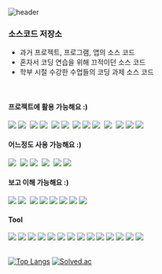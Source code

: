 ![header](https://capsule-render.vercel.app/api?type=waving&color=random&height=150&section=header&text=Jang%20Yeonji&fontSize=60&&fontColor=ffffff&desc=Back-End%20Developer&descAlignY=80&fontAlignY=40)

### 소스코드 저장소
- 과거 프로젝트, 프로그램, 앱의 소스 코드
- 혼자서 코딩 연습을 위해 끄적이던 소스 코드
- 학부 시절 수강한 수업들의 코딩 과제 소스 코드
<br/>

#### 프로젝트에 활용 가능해요 :)
<img src="https://img.shields.io/badge/Java-007396?style=flat-square&logo=Java&logoColor=white"/></a>
<img src="https://img.shields.io/badge/Python-3766AB?style=flat-square&logo=Python&logoColor=white"/></a>&nbsp;
<img src="https://img.shields.io/badge/MySQL-4479A1?style=flat-square&logo=MySQL&logoColor=white"/></a>
<img src="https://img.shields.io/badge/JavaScript-F7DF1E?style=flat-square&logo=JavaScript&logoColor=white"/></a>&nbsp;
<img src="https://img.shields.io/badge/HTML5-E34F26?style=flat-square&logo=HTML5&logoColor=white"/></a>
<img src="https://img.shields.io/badge/CSS3-1572B6?style=flat-square&logo=CSS3&logoColor=white"/></a>&nbsp;
<img src="https://img.shields.io/badge/Django-092E20?style=flat-square&logo=Django&logoColor=white"/></a>
<img src="https://img.shields.io/badge/Spring-6DB33F?style=flat-square&logo=Spring&logoColor=white"/></a>
<img src="https://img.shields.io/badge/Spring Boot-6DB33F?style=flat-square&logo=Spring Boot&logoColor=white"/></a>&nbsp;
<img src="https://img.shields.io/badge/Android Studio-3DDC84?style=flat-square&logo=Android Studio&logoColor=white"/></a>&nbsp;
<img src="https://img.shields.io/badge/Linux-FCC624?style=flat-square&logo=Linux&logoColor=white"/></a>
<img src="https://img.shields.io/badge/Git-181717?style=flat-square&logo=Git&logoColor=white"/></a>
<img src="https://img.shields.io/badge/GitHub-FF61F6?style=flat-square&logo=GitHub&logoColor=white"/></a>&nbsp;

#### 어느정도 사용 가능해요 :)
<img src="https://img.shields.io/badge/C-A8B9CC?style=flat-square&logo=C&logoColor=white"/></a>&nbsp;
<img src="https://img.shields.io/badge/Oracle-F80000?style=flat-square&logo=Oracle&logoColor=white"/></a>
<img src="https://img.shields.io/badge/MariaDB-003545?style=flat-square&logo=MariaDB&logoColor=white"/></a>&nbsp;
<img src="https://img.shields.io/badge/SQLite-003B57?style=flat-square&logo=SQLite&logoColor=white"/></a>&nbsp;
<img src="https://img.shields.io/badge/Adobe Photoshop-31A8FF?style=flat-square&logo=Adobe Photoshop&logoColor=white"/></a>
<img src="https://img.shields.io/badge/Adobe XD-FF61F6?style=flat-square&logo=Adobe XD&logoColor=white"/></a>

#### 보고 이해 가능해요 :)
<img src="https://img.shields.io/badge/Bootstrap-7952B3?style=flat-square&logo=Bootstrap&logoColor=white"/></a>
<img src="https://img.shields.io/badge/Thymeleaf-0A84FF?style=flat-square&logo=Thymeleaf&logoColor=white"/></a>&nbsp;
<img src="https://img.shields.io/badge/scikit learn-F7931E?style=flat-square&logo=scikit learn&logoColor=white"/></a>
<img src="https://img.shields.io/badge/R-276DC3?style=flat-square&logo=R&logoColor=white"/></a>
<img src="https://img.shields.io/badge/pandas-150458?style=flat-square&logo=pandas&logoColor=white"/></a>
<img src="https://img.shields.io/badge/NumPy-013243?style=flat-square&logo=NumPy&logoColor=white"/></a>
<img src="https://img.shields.io/badge/SciPy-8CAAE6?style=flat-square&logo=SciPy&logoColor=white"/></a>
<img src="https://img.shields.io/badge/OWASP-000000?style=flat-square&logo=OWASP&logoColor=white"/></a>

#### Tool
<img src="https://img.shields.io/badge/Eclipse IDE-2C2255?style=flat-square&logo=Eclipse IDE&logoColor=white"/></a>
<img src="https://img.shields.io/badge/PyCharm-000000?style=flat-square&logo=PyCharm&logoColor=white"/></a>
<img src="https://img.shields.io/badge/Jupyter-F37626?style=flat-square&logo=Jupyter&logoColor=white"/></a>
<img src="https://img.shields.io/badge/Anaconda-44A833?style=flat-square&logo=Anaconda&logoColor=white"/></a>
<img src="https://img.shields.io/badge/Visual Studio-5C2D91?style=flat-square&logo=Visual Studio&logoColor=white"/></a>
<img src="https://img.shields.io/badge/Visual Studio Code-007ACC?style=flat-square&logo=Visual Studio Code&logoColor=white"/></a>
<img src="https://img.shields.io/badge/IntelliJ IDEA-000000?style=flat-square&logo=IntelliJ IDEA&logoColor=white"/></a>
<img src="https://img.shields.io/badge/Kali Linux-557C94?style=flat-square&logo=Kali Linux&logoColor=white"/></a>
<img src="https://img.shields.io/badge/CentOS-262577?style=flat-square&logo=CentOS&logoColor=white"/></a>
<img src="https://img.shields.io/badge/Ubuntu-E95420?style=flat-square&logo=Ubuntu&logoColor=white"/></a>
<img src="https://img.shields.io/badge/VMware-607078?style=flat-square&logo=VMware&logoColor=white"/></a>
<img src="https://img.shields.io/badge/Notepad++-90E59A?style=flat-square&logo=Apache Tomcat&logoColor=white"/></a>
<img src="https://img.shields.io/badge/Notion-000000?style=flat-square&logo=Notion&logoColor=white"/></a>
<img src="https://img.shields.io/badge/Slack-4A154B?style=flat-square&logo=Slack&logoColor=white"/></a>
<br/><br/>

[![Top Langs](https://github-readme-stats.vercel.app/api/top-langs/?username=JangYeonji&layout=compact)](https://github.com/anuraghazra/github-readme-stats)
[![Solved.ac](http://mazassumnida.wtf/api/generate_badge?boj=jyj98020)](https://solved.ac/profile/jyj98020)
